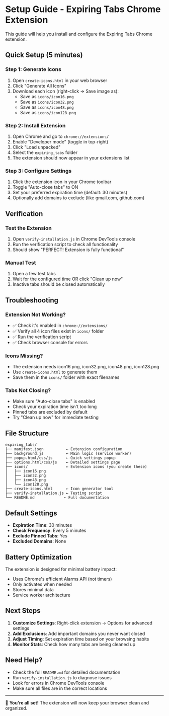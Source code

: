 # Setup Guide - Expiring Tabs Chrome Extension

This guide will help you install and configure the Expiring Tabs Chrome extension.

## Quick Setup (5 minutes)

### Step 1: Generate Icons
1. Open `create-icons.html` in your web browser
2. Click "Generate All Icons"
3. Download each icon (right-click → Save image as):
   - Save as `icons/icon16.png`
   - Save as `icons/icon32.png`
   - Save as `icons/icon48.png`
   - Save as `icons/icon128.png`

### Step 2: Install Extension
1. Open Chrome and go to `chrome://extensions/`
2. Enable "Developer mode" (toggle in top-right)
3. Click "Load unpacked"
4. Select the `expiring_tabs` folder
5. The extension should now appear in your extensions list

### Step 3: Configure Settings
1. Click the extension icon in your Chrome toolbar
2. Toggle "Auto-close tabs" to ON
3. Set your preferred expiration time (default: 30 minutes)
4. Optionally add domains to exclude (like gmail.com, github.com)

## Verification

### Test the Extension
1. Open `verify-installation.js` in Chrome DevTools console
2. Run the verification script to check all functionality
3. Should show "PERFECT! Extension is fully functional"

### Manual Test
1. Open a few test tabs
2. Wait for the configured time OR click "Clean up now"
3. Inactive tabs should be closed automatically

## Troubleshooting

### Extension Not Working?
- ✅ Check it's enabled in `chrome://extensions/`
- ✅ Verify all 4 icon files exist in `icons/` folder
- ✅ Run the verification script
- ✅ Check browser console for errors

### Icons Missing?
- The extension needs icon16.png, icon32.png, icon48.png, icon128.png
- Use `create-icons.html` to generate them
- Save them in the `icons/` folder with exact filenames

### Tabs Not Closing?
- Make sure "Auto-close tabs" is enabled
- Check your expiration time isn't too long
- Pinned tabs are excluded by default
- Try "Clean up now" for immediate testing

## File Structure

```
expiring_tabs/
├── manifest.json          ← Extension configuration
├── background.js          ← Main logic (service worker)
├── popup.html/css/js      ← Quick settings popup
├── options.html/css/js    ← Detailed settings page
├── icons/                 ← Extension icons (you create these)
│   ├── icon16.png
│   ├── icon32.png
│   ├── icon48.png
│   └── icon128.png
├── create-icons.html      ← Icon generator tool
├── verify-installation.js ← Testing script
└── README.md             ← Full documentation
```

## Default Settings

- **Expiration Time**: 30 minutes
- **Check Frequency**: Every 5 minutes
- **Exclude Pinned Tabs**: Yes
- **Excluded Domains**: None

## Battery Optimization

The extension is designed for minimal battery impact:
- Uses Chrome's efficient Alarms API (not timers)
- Only activates when needed
- Stores minimal data
- Service worker architecture

## Next Steps

1. **Customize Settings**: Right-click extension → Options for advanced settings
2. **Add Exclusions**: Add important domains you never want closed
3. **Adjust Timing**: Set expiration time based on your browsing habits
4. **Monitor Stats**: Check how many tabs are being cleaned up

## Need Help?

- Check the full `README.md` for detailed documentation
- Run `verify-installation.js` to diagnose issues
- Look for errors in Chrome DevTools console
- Make sure all files are in the correct locations

---

🎉 **You're all set!** The extension will now keep your browser clean and organized.
